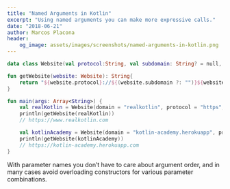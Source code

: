 ```yaml
---
title: "Named Arguments in Kotlin"
excerpt: "Using named arguments you can make more expressive calls."
date: "2018-06-21"
author: Marcos Placona
header:
    og_image: assets/images/screenshots/named-arguments-in-kotlin.png
---
```


```kotlin
data class Website(val protocol:String, val subdomain: String? = null, val domain: String, val tld:String)

fun getWebsite(website: Website): String{
    return "${website.protocol}://${(website.subdomain ?: "")}${website.domain}.${website.tld}"
}

fun main(args: Array<String>) {
    val realKotlin = Website(domain = "realkotlin", protocol = "https", tld = "com", subdomain = "www.")
    println(getWebsite(realKotlin))
    // https://www.realkotlin.com

    val kotlinAcademy = Website(domain = "kotlin-academy.herokuapp", protocol = "https", tld = "com")
    println(getWebsite(kotlinAcademy))
    // https://kotlin-academy.herokuapp.com
}
```

With parameter names you don’t have to care about argument order, and in many cases avoid overloading constructors for various parameter combinations.
